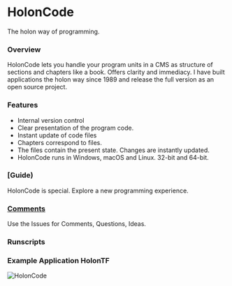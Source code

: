 # HolonCode

The holon way of programming.

### Overview
HolonCode lets you handle your program units in a CMS as structure of sections and chapters like a book. Offers clarity and immediacy. I have built applications the holon way since 1989 and release the full version as an open source project.  

### Features

* Internal version control
* Clear presentation of the program code.
* Instant update of code files
* Chapters correspond to files. 
* The files contain the present state. Changes are instantly updated.
* HolonCode runs in Windows, macOS and Linux. 32-bit and 64-bit.


### [Guide)
HolonCode is special. Explore a new programming experience.

### [Comments](https://github.com/wejgaard/tclforth/issues) 
Use the Issues for Comments, Questions, Ideas. 

### Runscripts

### Example Application HolonTF


![HolonCode](https://www.holonforth.com/images/holoncode.jpg)

